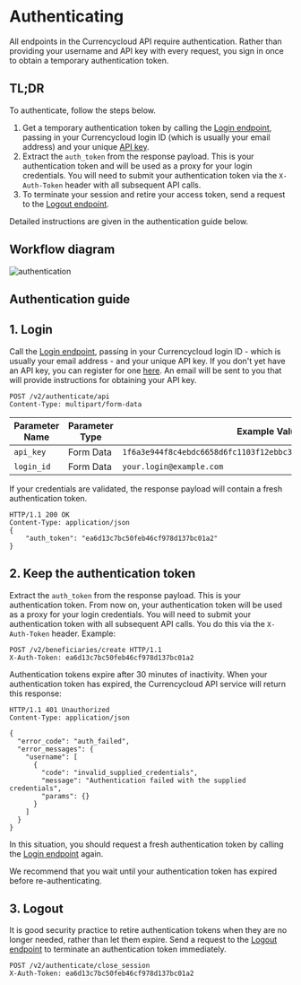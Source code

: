 [_metadata_:menu_title]:- "Authenticating"
[_metadata_:order]:- "3"

# Authenticating

All endpoints in the Currencycloud API require authentication. Rather than providing your username and API key with every request, you sign in once to obtain a temporary authentication token.

## TL;DR
To authenticate, follow the steps below.
1. Get a temporary authentication token by calling the [Login endpoint](/api-reference/#authenticate), passing in your Currencycloud login ID (which is usually your email address) and your unique [API key](/register-for-an-api-key/).
2. Extract the `auth_token` from the response payload. This is your authentication token and will be used as a proxy for your login credentials. You will need to submit your authentication token via the `X-Auth-Token` header with all subsequent API calls.
3. To terminate your session and retire your access token, send a request to the [Logout endpoint](/api-reference/#logout).

Detailed instructions are given in the authentication guide below.

## Workflow diagram

![authentication](/images/workflow_diagrams/1_authenticate.jpg)

## Authentication guide

## 1. Login

Call the [Login endpoint](/api-reference/#authenticate), passing in your Currencycloud login ID - which is usually your email address - and your unique API key. If you don't yet have an API key, you can register for one [here](/register-for-an-api-key/). An email will be sent to you that will provide instructions for obtaining your API key.

```
POST /v2/authenticate/api
Content-Type: multipart/form-data
```

| Parameter Name | Parameter Type | Example Value |
| --- | --- | --- |
| `api_key` | Form Data | `1f6a3e944f8c4ebdc6658d6fc1103f12ebbc33f5ed05ca3549fdbc3883556544` |
| `login_id` | Form Data | `your.login@example.com` |

If your credentials are validated, the response payload will contain a fresh authentication token.

```
HTTP/1.1 200 OK
Content-Type: application/json
{
    "auth_token": "ea6d13c7bc50feb46cf978d137bc01a2"
}
```  

## 2. Keep the authentication token

Extract the `auth_token` from the response payload. This is your authentication token. From now on, your authentication token will be used as a proxy for your login credentials. You will need to submit your authentication token with all subsequent API calls. You do this via the `X-Auth-Token` header. Example:

```
POST /v2/beneficiaries/create HTTP/1.1
X-Auth-Token: ea6d13c7bc50feb46cf978d137bc01a2
```

Authentication tokens expire after 30 minutes of inactivity. When your authentication token has expired, the Currencycloud API service will return this response:

```
HTTP/1.1 401 Unauthorized
Content-Type: application/json

{
  "error_code": "auth_failed",
  "error_messages": {
    "username": [
      {
        "code": "invalid_supplied_credentials",
        "message": "Authentication failed with the supplied credentials",
        "params": {}
      }
    ]
  }
}

```

In this situation, you should request a fresh authentication token by calling the [Login endpoint](https://developer.currencycloud.com/docs/item/login/) again.

We recommend that you wait until your authentication token has expired before re-authenticating.

## 3. Logout

It is good security practice to retire authentication tokens when they are no longer needed, rather than let them expire. Send a request to the [Logout endpoint](/api-reference/#logout) to terminate an authentication token immediately.

```
POST /v2/authenticate/close_session
X-Auth-Token: ea6d13c7bc50feb46cf978d137bc01a2
```
